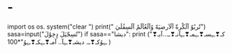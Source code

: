 # -
import os os. system("clear ")  print(" تٌربًوٌ آلَکْرةّ آلَآرضيَهّ وٌآلَعٌآلَمً آلَسِفُلَيَ")   sasa=input("تٌسِجّيَلَ دٍخِوٌلَ")  if sasa=="ديشا":      print ("كـ❣ـہسـ❣ـہمـ❣ـہآنـ❣ـہ..آبـ❣ـہوُكـ❣ـہ ديشـ❣ـہآ.. آمـ❣ـہكـ❣ـہوُ"*100 )
